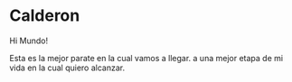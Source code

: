 # Calderon

Hi Mundo!

Esta es la mejor parate en la cual vamos a llegar.
a una mejor etapa de mi vida en la cual quiero alcanzar.
